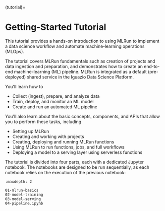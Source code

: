 (tutorial)=
# Getting-Started Tutorial

This tutorial provides a hands-on introduction to using MLRun to implement a data science workflow and automate machine-learning operations (MLOps).

The tutorial covers MLRun fundamentals such as creation of projects and data ingestion and preparation, and demonstrates how to create an end-to-end machine-learning (ML) pipeline.
MLRun is integrated as a default (pre-deployed) shared service in the Iguazio Data Science Platform.

You'll learn how to

- Collect (ingest), prepare, and analyze data
- Train, deploy, and monitor an ML model
- Create and run an automated ML pipeline

You'll also learn about the basic concepts, components, and APIs that allow you to perform these tasks, including

- Setting up MLRun
- Creating and working with projects
- Creating, deploying and running MLRun functions
- Using MLRun to run functions, jobs, and full workflows
- Deploying a model to a serving layer using serverless functions

The tutorial is divided into four parts, each with a dedicated Jupyter notebook.
The notebooks are designed to be run sequentially, as each notebook relies on the execution of the previous notebook:

```{toctree}
:maxdepth: 2

01-mlrun-basics
02-model-training
03-model-serving
04-pipeline.ipynb
```
